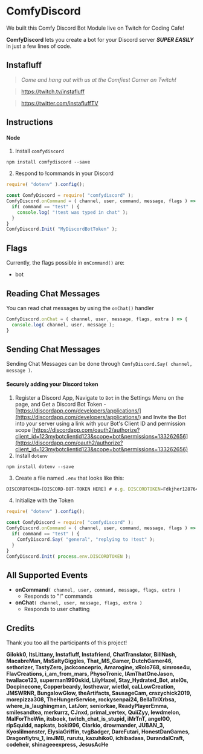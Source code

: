 # ComfyDiscord
We built this Comfy Discord Bot Module live on Twitch for Coding Cafe!

**ComfyDiscord** lets you create a bot for your Discord server ***SUPER EASILY*** in just a few lines of code.

## Instafluff ##
> *Come and hang out with us at the Comfiest Corner on Twitch!*

> https://twitch.tv/instafluff

> https://twitter.com/instafluffTV

## Instructions ##

#### Node
1. Install `comfydiscord`
```
npm install comfydiscord --save
```

2. Respond to !commands in your Discord
```javascript
require( "dotenv" ).config();

const ComfyDiscord = require( "comfydiscord" );
ComfyDiscord.onCommand = ( channel, user, command, message, flags ) => {
  if( command == "test" ) {
    console.log( "!test was typed in chat" );
  }
}
ComfyDiscord.Init( "MyDiscordBotToken" );
```

## Flags ##

Currently, the flags possible in `onCommand()` are:

- bot

## Reading Chat Messages ##

You can read chat messages by using the `onChat()` handler

```javascript
ComfyDiscord.onChat = ( channel, user, message, flags, extra ) => {
  console.log( channel, user, message );
}
```

## Sending Chat Messages ##

Sending Chat Messages can be done through `ComfyDiscord.Say( channel, message )`.

#### Securely adding your Discord token
1. Register a Discord App, Navigate to `Bot` in the Settings Menu on the page, and Get a Discord Bot Token - [https://discordapp.com/developers/applications/](https://discordapp.com/developers/applications/)
and Invite the Bot into your server using a link with your Bot's Client ID and permission scope [https://discordapp.com/oauth2/authorize?client_id=123mybotclientid123&scope=bot&permissions=133262656](https://discordapp.com/oauth2/authorize?client_id=123mybotclientid123&scope=bot&permissions=133262656)
2. Install `dotenv`
```
npm install dotenv --save
```
3. Create a file named `.env` that looks like this:
```javascript
DISCORDTOKEN=[DISCORD-BOT-TOKEN HERE] # e.g. DISCORDTOKEN=Fdkjher128764Da3B
```
4. Initialize with the Token
```javascript
require( "dotenv" ).config();

const ComfyDiscord = require( "comfydiscord" );
ComfyDiscord.onCommand = ( channel, user, command, message, flags ) => {
  if( command == "test" ) {
    ComfyDiscord.Say( "general", "replying to !test" );
  }
}
ComfyDiscord.Init( process.env.DISCORDTOKEN );
```

## All Supported Events ##

 - **onCommand**`( channel, user, command, message, flags, extra )`
    - Responds to "!" commands
 - **onChat**`( channel, user, message, flags, extra )`
    - Responds to user chatting

## Credits ##
Thank you too all the participants of this project!

**Gilokk0, ItsLittany, Instafluff, Instafriend, ChatTranslator, BillNash, MacabreMan, MsSaltyGiggles, That_MS_Gamer, DutchGamer46, sethorizer, TastyZero, jackconceprio, Amarogine, xRolo768, simrose4u, FlavCreations, i_am_from_mars, PhysoTronic, IAmThatOneJason, twallace123, superman1990skid, LilyHazel, Stay_Hydrated_Bot, atel0s, Docpinecone, Copperbeardy, losthewar, wietlol, caLLowCreation, JMSWRNR, BungalowGlow, theArtifacts, SausageCam, crazychick2019, morepizza308, TheHungerService, rockysenpai24, BellaTriXrbsa, where_is_laughingman, LatJorr, seniorkae, ReadyPlayerEmma, smilesandtea, merkurrz, CJnxd, primal_vertex, QuiiZyy, lewdmelon, MalForTheWin, itsboek, twitch_chat_is_stupid, iMrTnT, angel0O, ripSquidd, napkats, boki996, Clarkio, drowmander, JUBAN_3, Kyoslilmonster, ElysiaGriffin, tvgBadger, DareFutari, HonestDanGames, Dragonflytru_1, imJMB, rurutu, kazuhiko0, ichibadass, DurandalCraft, codeheir, shinageeexpress, JesusAcHe**
